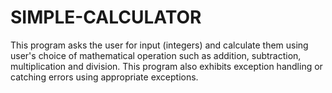 # SIMPLE-CALCULATOR
This program asks the user for input (integers) and calculate them using user's choice of mathematical operation such as addition, subtraction, multiplication and division. This program also exhibits exception handling or catching errors using appropriate exceptions.

